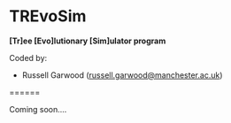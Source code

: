 
TREvoSim
=======
**[Tr]ee [Evo]lutionary [Sim]ulator program**
 
Coded by:
 - Russell Garwood (russell.garwood@manchester.ac.uk)


======

Coming soon....
